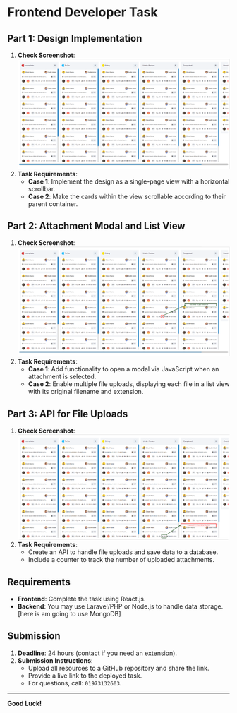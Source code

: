 # Frontend Developer Task

## Part 1: Design Implementation
1. **Check Screenshot**: ![Local Screenshot](./Task%20Notes/Taks%201.webp)
2. **Task Requirements**:
   - **Case 1**: Implement the design as a single-page view with a horizontal scrollbar.
   - **Case 2**: Make the cards within the view scrollable according to their parent container.

## Part 2: Attachment Modal and List View
1. **Check Screenshot**: ![Local Screenshot](./Task%20Notes/Taks%202.webp)
2. **Task Requirements**:
   - **Case 1**: Add functionality to open a modal via JavaScript when an attachment is selected.
   - **Case 2**: Enable multiple file uploads, displaying each file in a list view with its original filename and extension.

## Part 3: API for File Uploads
1. **Check Screenshot**: ![Local Screenshot](./Task%20Notes/Taks%203.webp)
2. **Task Requirements**:
   - Create an API to handle file uploads and save data to a database.
   - Include a counter to track the number of uploaded attachments.

## Requirements
- **Frontend**: Complete the task using React.js.
- **Backend**: You may use Laravel/PHP or Node.js to handle data storage.[here is am going to use MongoDB]

## Submission
1. **Deadline**: 24 hours (contact if you need an extension).
2. **Submission Instructions**:
   - Upload all resources to a GitHub repository and share the link.
   - Provide a live link to the deployed task.
   - For questions, call: `01973132603`.

---

**Good Luck!**
